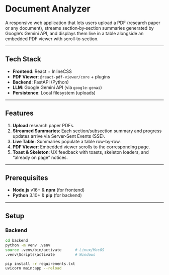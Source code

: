 # Document Analyzer

A responsive web application that lets users upload a PDF (research paper or any document), streams section‑by‑section summaries generated by Google’s Gemini API, and displays them live in a table alongside an embedded PDF viewer with scroll‑to‑section.

---

## Tech Stack

- **Frontend**: React + InlineCSS  
- **PDF Viewer**: `@react-pdf-viewer/core` + plugins  
- **Backend**: FastAPI (Python)  
- **LLM**: Google Gemini API (via `google-genai`)  
- **Persistence**: Local filesystem (uploads)

---

## Features

1. **Upload** research paper PDFs.  
2. **Streamed Summaries**: Each section/subsection summary and progress updates arrive via Server‑Sent Events (SSE).  
3. **Live Table**: Summaries populate a table row‑by‑row.  
4. **PDF Viewer**: Embedded viewer scrolls to the corresponding page.  
5. **Toast & Skeleton**: UX feedback with toasts, skeleton loaders, and “already on page” notices.

---

## Prerequisites

- **Node.js** v16+ & **npm** (for frontend)  
- **Python** 3.10+ & **pip** (for backend)

---

## Setup

### Backend

```bash
cd backend
python -m venv .venv
source .venv/bin/activate      # Linux/MacOS
.venv\Scripts\activate         # Windows

pip install -r requirements.txt
uvicorn main:app --reload


